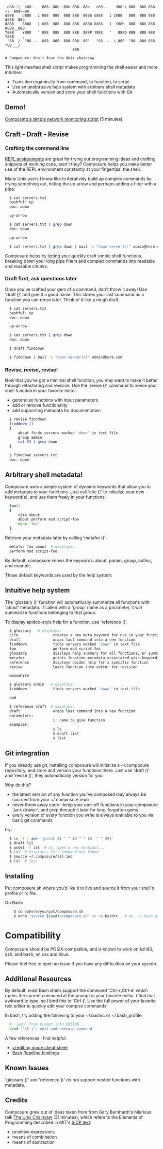      e88~~\  e88~-_  888-~88e-~88e 888-~88e   e88~-_   d88~\ 888  888 888-~\  e88~~8e
    d888    d888   i 888  888  888 888  888b d888   i C888   888  888 888    d888  88b
    8888    8888   | 888  888  888 888  8888 8888   |  Y88b  888  888 888    8888__888
    Y888    Y888   ' 888  888  888 888  888P Y888   '   888D 888  888 888    Y888    ,
     "88__/  "88_-~  888  888  888 888-_88"   "88_-~  \_88P  "88_-888 888     "88___/
                                   888

    # Composure: don't fear the Unix chainsaw

This light-hearted shell script makes programming the shell easier and
more intuitive:

* Transition organically from command, to function, to script
* Use an unobtrusive help system with arbitrary shell metadata
* Automatically version and store your shell functions with Git


## Demo!

[Composing a simple network monitoring script](http://ascii.io/a/469) (5 minutes)

## Craft - Draft - Revise

### Crafting the command line

[REPL environments](http://repl.it) are great for trying out programming ideas
and crafting snippets of working code, aren't they? Composure helps you make
better use of the REPL environment constantly at your fingertips: the shell.

Many Unix users I know like to iteratively build up complex commands by trying
something out, hitting the up arrow and perhaps adding a filter with a pipe:

```bash
  $ cat servers.txt
  bashful: up
  doc: down

  up-arrow

  $ cat servers.txt | grep down
  doc: down

  up-arrow

  $ cat servers.txt | grep down | mail -s "down server(s)" admin@here.com
```

Composure helps by letting your quickly draft simple shell functions, breaking down
your long pipe filters and complex commands into readable and reusable chunks.

### Draft first, ask questions later

Once you've crafted your gem of a command, don't throw it away! Use 'draft ()'
and give it a good name. This stores your last command as a function you can
reuse later. Think of it like a rough draft.

```bash
  $ cat servers.txt
  bashful: up
  doc: down

  up-arrow

  $ cat servers.txt | grep down
  doc: down

  $ draft finddown

  $ finddown | mail -s "down server(s)" admin@here.com
```

### Revise, revise, revise!

Now that you've got a minimal shell function, you may want to make it better
through refactoring and revision. Use the 'revise ()' command to revise your
shell function in your favorite editor.

 * generalize functions with input parameters
 * add or remove functionality
 * add supporting metadata for documentation

```bash
  $ revise finddown
  finddown ()
  {
      about finds servers marked 'down' in text file
      group admin
      cat $1 | grep down
  }

  $ finddown servers.txt
  doc: down
```

## Arbitrary shell metadata!

Composure uses a simple system of dynamic keywords that allow you to add
metadata to your functions. Just call 'cite ()' to initialize your new
keyword(s), and use them freely in your functions:

```bash
  foo()
  {
      cite about
      about perform mad script-foo
      echo 'foo'
  }
```

Retrieve your metadata later by calling 'metafor ()':

```bash
  metafor foo about  # displays:
  perform mad script-foo
```

By default, composure knows the keywords: about, param, group, author, and example.

These default keywords are used by the help system:

## Intuitive help system

The 'glossary ()' function will automatically summarize all functions with
'about' metadata. If called with a 'group' name as a parameter, it will
summarize functions belonging to that group.

To display apidoc-style help for a function, use 'reference ()'.

```bash
  $ glossary   # displays:
  cite                creates a new meta keyword for use in your functions
  draft               wraps last command into a new function
  finddown            finds servers marked 'down' in text file
  foo                 perform mad script-foo
  glossary            displays help summary for all functions, or summary for a group of functions
  metafor             prints function metadata associated with keyword
  reference           displays apidoc help for a specific function
  revise              loads function into editor for revision

  meanwhile

  $ glossary admin   # displays:
  finddown            finds servers marked 'down' in text file

  and

  $ reference draft  # displays:
  draft               wraps last command into a new function
  parameters:
                      1: name to give function
  examples:
                      $ ls
                      $ draft list
                      $ list
```

## Git integration

If you already use git, installing composure will initialize a ~/.composure
repository, and store and version your functions there. Just use 'draft ()' and
'revise ()', they automatically version for you.

Why do this?

 * the latest version of any function you've composed may always be sourced from
   your ~/.composure repo
 * never throw away code--keep your one-off functions in your composure 'junk
   drawer', and grep through it later for long-forgotten gems
 * every version of every function you write is always
   available to you via basic git commands

try:

```bash
  $ ls -l | awk '{print $1 " " $3 " " $5  " " $9}'
  $ draft lsl
  $ unset -f lsl  # or, open a new terminal...
  $ lsl  # displays: lsl: command not found
  $ source ~/.composure/lsl.inc
  $ lsl  # joy!
```

## Installing

Put composure.sh where you'd like it to live and source it from your
shell's profile or rc file.

On Bash:

```bash
    $ cd /where/you/put/composure.sh
    $ echo "source $(pwd)/composure.sh" >> ~/.bashrc   # or, ~/.bash_profile on osx
```

# Compatibility

Composure should be POSIX-compatible, and is known to work on ksh93, zsh, and
bash, on osx and linux.

Please feel free to open an issue if you have any difficulties on your system.

## Additional Resources

By default, most Bash shells support the command 'Ctrl-x,Ctrl-e' which opens
the current command at the prompt in your favorite editor. I find that awkward
to type, so I bind this to 'Ctrl-j'. Use the full power of your
favorite text editor to quickly edit your complex commands!

In bash, try adding the following to your ~/.bashrc or ~/.bash_profile:

```bash
  # 'jump' from prompt into EDITOR...
  bind '"\C-j": edit-and-execute-command'
```

A few references I find helpful:

 * [vi editing mode cheat sheet](http://www.catonmat.net/download/bash-vi-editing-mode-cheat-sheet.txt)
 * [Bash Readline bindings](http://www.delorie.com/gnu/docs/bash/bashref_103.html)

## Known Issues

'glossary ()' and 'reference ()' do not support nested functions with metadata.

## Credits

Composure grew out of ideas taken from from Gary Bernhardt's hilarious talk [The Unix
Chainsaw](http://www.confreaks.com/videos/615-cascadiaruby2011-the-unix-chainsaw) (31 minutes),
which refers to the Elements of Programming described in MIT's [SICP
text](http://mitpress.mit.edu/sicp/full-text/book/book.html):

 * primitive expressions
 * means of combination
 * means of abstraction
